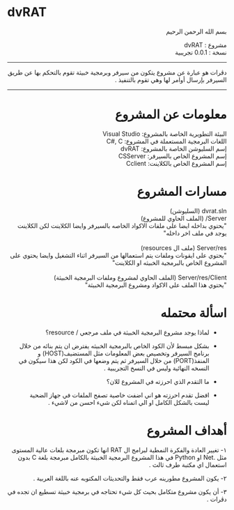 # dvRAT
<div dir="rtl">


بسم الله الرحمن الرحيم

مشروع : dvRAT<br/>
نسخة : 0.0.1 تجريبية

----------------------------------------------------------------------------------------------------------------------------------------------------------------

دڤرات هو عبارة عن مشروع يتكون من سيرفر وبرمجية خبيثة تقوم بالتحكم بها عن طريق السيرفر بإرسال أوامر لها وهي تقوم بالتنفيذ .

----------------------------------------------------------------------------------------------------------------------------------------------------------------

# معلومات عن المشروع

البيئة التطويرية الخاصة بالمشروع: Visual Studio
<br/>
اللغات البرمجية المستعملة في المشروع: C#, C
<br/>
إسم السليوشن الخاصة بالمشروع: dvRAT
<br/>
إسم المشروع الخاص بالسيرفر: CSServer
<br/>
إسم المشروع الخاص بالكلاينت: Cclient
<br/>


# مسارات المشروع

dvrat.sln (السليوشن)
<br/>
Server/ (الملف الحاوي للمشروع)
<br/>
"يحتوي بداخله ايضا على ملفات الاكواد الخاصه بالسيرفر وايضا الكلاينت لكن الكلاينت يوجد في ملف اخر داخله"
<br/>
<br/>
Server/res (ملف ال resources)
<br/>
"يحتوي على ايقونات وملفات يتم استعمالها من السيرفر اثناء التشغيل وايضا يحتوي على المشروع الخاص بالبرمجية الخبيثه او الكلاينت"
<br/>
<br/>
Server/res/Client (الملف الحاوي لمشروع وملفات البرمجية الخبيثة)
<br/>
"يحتوي هذا الملف على الاكواد ومشروع البرمجية الخبيثة"<br/>

# اسألة محتمله

- لماذا يوجد مشروع البرمجية الخبيثة في ملف مرجعي / resource؟

- بشكل مبسط لأن الكود الخاص بالبرمجية الخبيثه يفترض ان يتم بنائه من خلال برنامج السيرفر وتخصيص بعض المعلومات مثل المستضيف(HOST) و المنفذ(PORT) من خلال السيرفر ثم يتم وضعها في الكود لكن هذا سيكون في النسخه النهائية وليس في النسخ التجريبية .

- ما التقدم الذي احرزته في المشروع للان؟

- افضل تقدم احرزته هو اني اضفت خاصية تصفح الملفات في جهاز الضحية ليست بالشكل الكامل او الي اتمناه لكن شيء احسن من لاشيء .

# أهداف المشروع

١- تغيير العادة والفكرة النمطية لبرامج ال RAT انها تكون مبرمجة بلغات عالية المستوى مثل .Net او Python في هذا المشروع البرمجية الخبيثة بالكامل مبرمجة بلغة C بدون استعمال اي مكتبة طرف ثالث .

٢- يكون المشروع مطورينه عرب فقط والتحديثات المكتوبه عنه باللغة العربية .

٣- أن يكون مشروع متكامل بحيث كل شيء تحتاجه في برمجية خبيثة تسطيع ان تجده في دڤرات .
</div>
